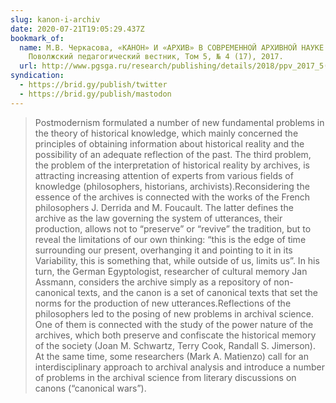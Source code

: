 ```yaml
---
slug: kanon-i-archiv
date: 2020-07-21T19:05:29.437Z
bookmark_of:
  name: М.В. Черкасова, «КАНОН» И «АРХИВ» В СОВРЕМЕННОЙ АРХИВНОЙ НАУКЕ США.
    Поволжский педагогический вестник, Том 5, № 4 (17), 2017.
  url: http://www.pgsga.ru/research/publishing/details/2018/ppv_2017_5(4).pdf
syndication:
  - https://brid.gy/publish/twitter
  - https://brid.gy/publish/mastodon
---
```

> Postmodernism formulated a number of new fundamental problems in the theory of historical knowledge, which mainly concerned the principles of obtaining information about historical reality and the possibility of an adequate reflection of the past. The third problem, the problem of the interpretation of historical reality by archives, is attracting increasing attention of experts from various fields of knowledge (philosophers, historians, archivists).Reconsidering the essence of the archives is connected with the works of the French philosophers J. Derrida and M. Foucault. The latter defines the archive as the law governing the system of utterances, their production, allows not to “preserveˮ or “reviveˮ the tradition, but to reveal the limitations of our own thinking: “this is the edge of
time surrounding our present, overhanging it and pointing to it in its Variability, this is something that, while outside of us, limits usˮ. In his turn, the German Egyptologist, researcher of cultural memory Jan Assmann, considers the archive simply as a repository of non-canonical texts, and the canon is a set of canonical texts that set the norms for
the production of new utterances.Reflections of the philosophers led to the posing of new problems in archival science. One of them is connected with the study of the power nature of the archives, which both preserve and confiscate the historical memory of the society (Joan M. Schwartz, Terry Cook, Randall S. Jimerson). At the same time,
some researchers (Mark A. Matienzo) call for an interdisciplinary approach to archival analysis and introduce a number of problems in the archival science from literary discussions on canons (“canonical warsˮ).